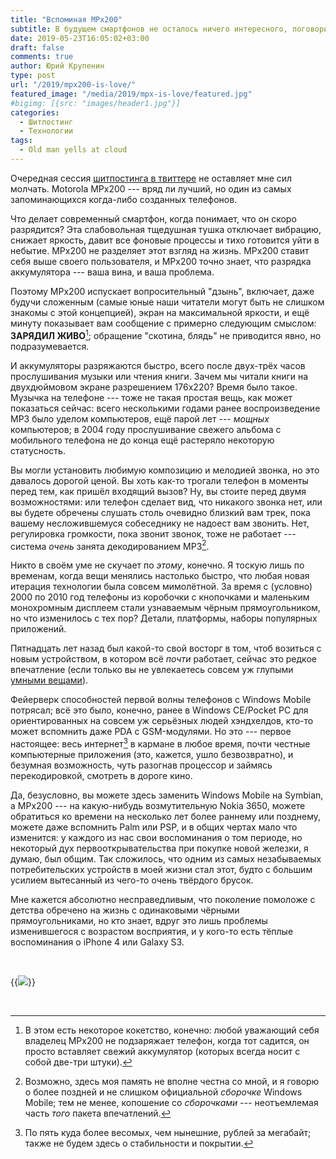 ```yaml
---
title: "Вспоминая MPx200"
subtitle: В будущем смартфонов не осталось ничего интересного, поговорим о прошлом
date: 2019-05-23T16:05:02+03:00
draft: false
comments: true
author: Юрий Крупенин
type: post
url: "/2019/mpx200-is-love/"
featured_image: "/media/2019/mpx-is-love/featured.jpg"
#bigimg: [{src: "images/header1.jpg"}]
categories:
  - Шитпостинг
  - Технологии
tags:
  - Old man yells at cloud
---
```


Очередная сессия [шитпостинга в твиттере][1] не оставляет мне сил молчать. Motorola MPx200 --- вряд ли лучший, но один из самых запоминающихся когда-либо созданных телефонов.

Что делает современный смартфон, когда понимает, что он скоро разрядится? Эта слабовольная тщедушная тушка отключает вибрацию, снижает яркость, давит все фоновые процессы и тихо готовится уйти в небытие. MPx200 не разделяет этот взгляд на жизнь. MPx200 ставит себя выше своего пользователя, и MPx200 точно знает, что разрядка аккумулятора --- ваша вина, и ваша проблема.

Поэтому MPx200 испускает вопросительный "дзынь", включает, даже будучи сложенным (самые юные наши читатели могут быть не слишком знакомы с этой концепцией), экран на максимальной яркости, и ещё минуту показывает вам сообщение с примерно следующим смыслом: **ЗАРЯДИЛ ЖИВО**[^mark1]; обращение "скотина, блядь" не приводится явно, но подразумевается.

И аккумуляторы разряжаются быстро, всего после двух-трёх часов прослушивания музыки или чтения книги. Зачем мы читали книги на двухдюймовом экране разрешением 176x220? Время было такое. Музычка на телефоне --- тоже не такая простая вещь, как может показаться сейчас: всего несколькими годами ранее воспроизведение MP3 было уделом компьютеров, ещё парой лет --- _мощных_ компьютеров; в 2004 году прослушивание свежего альбома с мобильного телефона не до конца ещё растеряло некоторую статусность.

Вы могли установить любимую композицию и мелодией звонка, но это давалось дорогой ценой. Вы хоть как-то трогали телефон в моменты перед тем, как пришёл входящий вызов? Ну, вы стоите перед двумя возможностями: или телефон сделает вид, что никакого звонка нет, или вы будете обречены слушать столь очевидно близкий вам трек, пока вашему несложившемуся собеседнику не надоест вам звонить. Нет, регулировка громкости, пока звонит звонок, тоже не работает --- система _очень_ занята декодированием MP3[^mark2].

Никто в своём уме не скучает по _этому_, конечно. Я тоскую лишь по временам, когда вещи менялись настолько быстро, что любая новая итерация технологии была совсем мимолётной. За время с (условно) 2000 по 2010 год телефоны из коробочки с кнопочками и маленьким монохромным дисплеем стали узнаваемым чёрным прямоугольником, но что изменилось с тех пор? Детали, платформы, наборы популярных приложений.

Пятнадцать лет назад был какой-то свой восторг в том, чтоб возиться с новым устройством, в котором всё _почти_ работает, сейчас это редкое впечатление (если только вы не увлекаетесь совсем уж глупыми [умными вещами][2]).

Фейерверк способностей первой волны телефонов с Windows Mobile потрясал; всё это было, конечно, ранее в Windows CE/Pocket PC для ориентированных на совсем уж серьёзных людей хэндхелдов, кто-то может вспомнить даже PDA с GSM-модулями. Но это --- первое настоящее: весь интернет[^mark3] в кармане в любое время, почти честные компьютерные приложения (это, кажется, ушло безвозвратно), и безумная возможность, чуть разогнав процессор и займясь перекодировкой, смотреть в дороге кино.

Да, безусловно, вы можете здесь заменить Windows Mobile на Symbian, а MPx200 --- на какую-нибудь возмутительную Nokia 3650, можете обратиться ко времени на несколько лет более раннему или позднему, можете даже вспомнить Palm или PSP, и в общих чертах мало что изменится: у каждого из нас свои воспоминания о том периоде, но некоторый дух первооткрывательства при покупке новой железки, я думаю, был общим. Так сложилось, что одним из самых незабываемых потребительских устройств в моей жизни стал этот, будто с большим усилием вытесанный из чего-то очень твёрдого брусок.

Мне кажется абсолютно несправедливым, что поколение помоложе с детства обречено на жизнь с одинаковыми чёрными прямоугольниками, но кто знает, вдруг это лишь проблемы изменившегося с возрастом восприятия, и у кого-то есть тёплые воспоминания о iPhone 4 или Galaxy S3.

<br />

{{<img src="images/mpx200">}}

<br />



[1]: https://twitter.com/turbojedi/status/1130756533262925830
[2]: https://usilenie.plus/2019/internetofshit-suunto/

[^mark1]: В этом есть некоторое кокетство, конечно: любой уважающий себя владелец MPx200 не подзаряжает телефон, когда тот садится, он просто вставляет свежий аккумулятор (которых всегда носит с собой две-три штуки).

[^mark2]: Возможно, здесь моя память не вполне честна со мной, и я говорю о более поздней и не слишком официальной _сборочке_ Windows Mobile; тем не менее, копошение со _сборочками_ --- неотъемлемая часть _того_ пакета впечатлений.

[^mark3]: По пять куда более весомых, чем нынешние, рублей за мегабайт; также не будем здесь о стабильности и покрытии.
